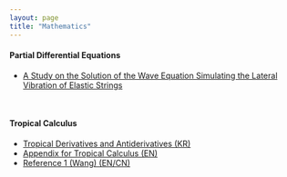 ```yaml
---
layout: page
title: "Mathematics"
---
```


#### Partial Differential Equations

* [A Study on the Solution of the Wave Equation Simulating the Lateral Vibration of Elastic Strings](/archive/mathematics/PDE-research-2023.pdf)

<br>

#### Tropical Calculus

* [Tropical Derivatives and Antiderivatives (KR)](/archive/mathematics/tropical-calculus-presentation.pdf)
* [Appendix for Tropical Calculus (EN)](/archive/mathematics/tropical-calculus-appendix.pdf)
* [Reference 1 (Wang) (EN/CN)](/archive/mathematics/tropical-calculus-supplement.pdf)
